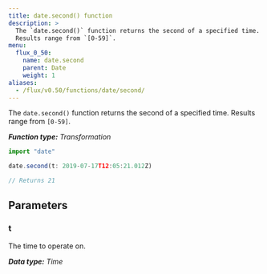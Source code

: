 ```yaml
---
title: date.second() function
description: >
  The `date.second()` function returns the second of a specified time.
  Results range from `[0-59]`.
menu:
  flux_0_50:
    name: date.second
    parent: Date
    weight: 1
aliases:
  - /flux/v0.50/functions/date/second/
---
```


The `date.second()` function returns the second of a specified time.
Results range from `[0-59]`.

_**Function type:** Transformation_  

```js
import "date"

date.second(t: 2019-07-17T12:05:21.012Z)

// Returns 21
```

## Parameters

### t
The time to operate on.

_**Data type:** Time_
